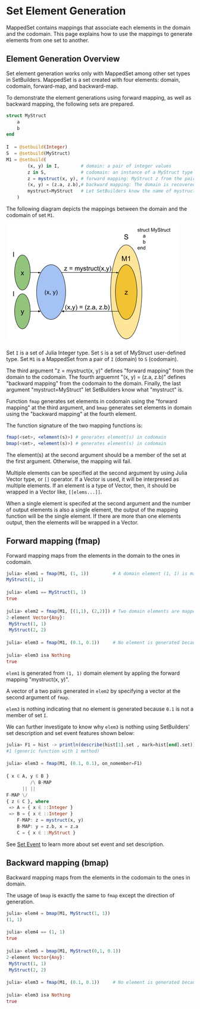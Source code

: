 # Set Element Generation
MappedSet contains mappings that associate each elements in the domain
and the codomain. This page explains how to use the mappings to generate
elements from one set to another.

## Element Generation Overview
Set element generation works only with MappedSet among other set types
in SetBuilders. MappedSet is a set created with four elements: domain,
codomain, forward-map, and backward-map.

To demonstrate the element generations using forward mapping, as well
as backward mapping, the following sets are prepared.

```julia
struct MyStruct
    a
    b
end

I  = @setbuild(Integer)
S  = @setbuild(MyStruct)
M1 = @setbuild(
        (x, y) in I,        # domain: a pair of integer values
        z in S,             # codomain: an instance of a MyStruct type
        z = mystruct(x, y), # forward mapping: MyStruct z from the pair in the domain
        (x, y) = (z.a, z.b),# backward mapping: The domain is recovered from MyStruct fields
        mystruct=MyStruct   # Let SetBuilders know the name of mystruct
    )
```


The following diagram depicts the mappings between the domain and the codomain
of set `M1`.

![Mapping in the set M1](assets/images/mappings.png)

Set `I` is a set of Julia Integer type. Set `S` is a set of MyStruct
user-defined type. Set `M1` is a MappedSet from a pair of `I` (domain)
to `S` (codomain).

The third argument "z = mystruct(x, y)" defines "forward mapping" from the
domain to the codomain. The fourth arguemnt "(x, y) = (z.a, z.b)" defines
"backward mapping" from the codomain to the domain. Finally, the last argument
"mystruct=MyStruct" let SetBuilders know what "mystruct" is.

Function `fmap` generates set elements in codomain using the "forward mapping"
at the third argument, and `bmap` generates set elements in domain using the
"backward mapping" at the fourth element.

The function signature of the two mapping functions is:

```julia
fmap(<set>, <element(s)>) # generates element(s) in codomain
bmap(<set>, <element(s)>) # generates element(s) in codomain
```

The element(s) at the second argument should be a member of the set at the
first argument. Otherwise, the mapping will fail.

Multiple elements can be specified at the second argument by using Julia
Vector type, or `[]` operator. If a Vector is used, it will be interpresed
as multiple elements. If an element is a type of Vector, then, it should be
wrapped in a Vector like, `[[elems...]]`.

When a single element is specifed at the second argument and the number of
output elements is also a single element, the output of the mapping function
will be the single element. If there are more than one elements output, then
the elements will be wrapped in a Vector.

## Forward mapping (fmap)
Forward mapping maps from the elements in the domain to the ones in
codomain.

```julia
julia> elem1 = fmap(M1, (1, 1))         # A domain element (1, 1) is mapped to MyStruct(1, 1)
MyStruct(1, 1)

julia> elem1 == MyStruct(1, 1)
true

julia> elem2 = fmap(M1, [(1,1), (2,2)]) # Two domain elements are mapped to two codomain elements
2-element Vector{Any}:
 MyStruct(1, 1)
 MyStruct(2, 2)

julia> elem3 = fmap(M1, (0.1, 0.1))     # No element is generated because 0.1 is not Integer type

julia> elem3 isa Nothing
true
```
`elem1` is generated from `(1, 1)` domain element by appling the forward
mapping "mystruct(x, y)".

A vector of a two pairs generated in `elem2` by specifying a vector at the
second argument of `fmap`.

`elem3` is nothing indicating that no element is generated because `0.1` is
not a member of set `I`.

We can further investigate to know why `elem3` is nothing using SetBuilders'
set description and set event features shown below:

```julia
julia> F1 = hist -> println(describe(hist[1].set , mark=hist[end].set))
#1 (generic function with 1 method)

julia> elem3 = fmap(M1, (0.1, 0.1), on_nomember=F1)

{ x ∈ A, y ∈ B }
         /\ B-MAP
      || ||
F-MAP \/
{ z ∈ C }, where
 => A = { x ∈ ::Integer }
 => B = { x ∈ ::Integer }
    F-MAP: z = mystruct(x, y)
    B-MAP: y = z.b, x = z.a
    C = { x ∈ ::MyStruct }
```
See [Set Event](@ref) to learn more about set event and set description.

## Backward mapping (bmap)
Backward mapping maps from the elements in the codomain to the ones in
domain.

The usage of `bmap` is exactly the same to `fmap` except the direction of
generation.

```julia
julia> elem4 = bmap(M1, MyStruct(1, 1))
(1, 1)

julia> elem4 == (1, 1)
true

julia> elem5 = bmap(M1, MyStruct(0,1, 0.1))
2-element Vector{Any}:
 MyStruct(1, 1)
 MyStruct(2, 2)

julia> elem3 = fmap(M1, (0.1, 0.1))     # No element is generated because 0.1 is not Integer type

julia> elem3 isa Nothing
true
```
